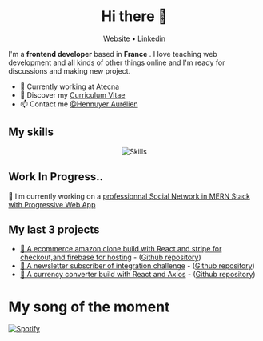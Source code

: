 <h1 align="center">Hi there 👋</h1>

<p align="center">
  <a href="https://aurelien-hennuyer.netlify.app/">Website</a> •
  <a href="https://www.linkedin.com/in/aurelienhennuyer">Linkedin</a>
</p>

I'm a __frontend developer__ based in __France__ . I love teaching web development and all kinds of other things online and I'm ready for discussions and making new project.

* 💼 Currently working at [Atecna](https://www.atecna.fr) <br/>
* 🔖 Discover my [Curriculum Vitae](https://aurelien-hennuyer.netlify.app/static/media/CV.2a436f4d.pdf)<br/>
* 📫 Contact me [@Hennuyer Aurélien](mailto:hennaurelienpro@gmail.com)

## My skills

<p align="center">
  <img align="center" alt="Skills" src="" />
</p>

## Work In Progress..

🔭 I’m currently working on a [professionnal Social Network in MERN Stack with Progressive Web App](https://atecbook.herokuapp.com/)

## My last 3 projects

<!-- PROJECT-LIST:START -->
* [👑 A ecommerce amazon clone build with React and stripe for checkout,and firebase for hosting](https://clone-9ff86.web.app/) - ([Github repository](https://github.com/Illuminaxx/amazon-clone))
* [👑 A newsletter subscriber of integration challenge](https://github.com/Illuminaxx/newsletter-subscriber) - ([Github repository](https://github.com/Illuminaxx/newsletter-subscriber))
* [👑 A currency converter build with React and Axios](https://converter-currency-react.netlify.app/) - ([Github repository](https://github.com/Illuminaxx/currency-converter))
<!-- PROJECT-LIST:END -->

# My song of the moment

[![Spotify]()](="https://open.spotify.com/embed/track/2NtAUKRAuIKU2toS6x2sxY)

<!--
**Illuminaxx/Illuminaxx** is a ✨ _special_ ✨ repository because its `README.md` (this file) appears on your GitHub profile.

Here are some ideas to get you started:

- 🔭 I’m currently working on ...
- 🌱 I’m currently learning ...
- 👯 I’m looking to collaborate on ...
- 🤔 I’m looking for help with ...
- 💬 Ask me about ...
- 📫 How to reach me: ...
- 😄 Pronouns: ...
- ⚡ Fun fact: ...
-->
